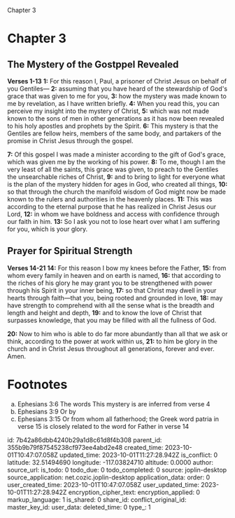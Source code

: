 Chapter 3

# Chapter 3
## The Mystery of the Gostppel Revealed
**Verses 1-13**
**1:** For this reason I, Paul, a prisoner of Christ Jesus on behalf of you Gentiles—
**2:** assuming that you have heard of the stewardship of God's grace that was given to me for you,
**3:** how the mystery was made known to me by revelation, as I have written briefly.
**4:** When you read this, you can perceive my insight into the mystery of Christ,
**5:** which was not made known to the sons of men in other generations as it has now been revealed to his holy apostles and prophets by the Spirit.
**6:** This mystery is that the Gentiles are fellow heirs, members of the same body, and partakers of the promise in Christ Jesus through the gospel.

**7:** Of this gospel I was made a minister according to the gift of God's grace, which was given me by the working of his power.
**8:** To me, though I am the very least of all the saints, this grace was given, to preach to the Gentiles the unsearchable riches of Christ,
**9:** and to bring to light for everyone what is the plan of the mystery hidden for ages in God, who created all things,
**10:** so that through the church the manifold wisdom of God might now be made known to the rulers and authorities in the heavenly places.
**11:** This was according to the eternal purpose that he has realized in Christ Jesus our Lord,
**12:** in whom we have boldness and access with confidence through our faith in him.
**13:** So I ask you not to lose heart over what I am suffering for you, which is your glory.

## Prayer for Spiritual Strength
**Verses 14-21**
**14:** For this reason I bow my knees before the Father,
**15:** from whom every family in heaven and on earth is named,
**16:** that according to the riches of his glory he may grant you to be strengthened with power through his Spirit in your inner being,
**17:** so that Christ may dwell in your hearts through faith—that you, being rooted and grounded in love,
**18:** may have strength to comprehend with all the sense what is the breadth and length and height and depth,
**19:** and to know the love of Christ that surpasses knowledge, that you may be filled with all the fullness of God.

**20:** Now to him who is able to do far more abundantly than all that we ask or think, according to the power at work within us,
**21:** to him be glory in the church and in Christ Jesus throughout all generations, forever and ever. Amen.

# Footnotes
<ol type='a'>
	<li>Ephesians 3:6 The words This mystery is are inferred from verse 4</li>
	<li>Ephesians 3:9 Or by</li>
	<li>Ephesians 3:15 Or from whom all fatherhood; the Greek word patria in verse 15 is closely related to the word for Father in verse 14</li>
</ol>


id: 7b42a86dbb4240b29a1d8c61d8f4b308
parent_id: 355b9b79f87545238cf973ee4abd2e48
created_time: 2023-10-01T10:47:07.058Z
updated_time: 2023-10-01T11:27:28.942Z
is_conflict: 0
latitude: 32.51494690
longitude: -117.03824710
altitude: 0.0000
author: 
source_url: 
is_todo: 0
todo_due: 0
todo_completed: 0
source: joplin-desktop
source_application: net.cozic.joplin-desktop
application_data: 
order: 0
user_created_time: 2023-10-01T10:47:07.058Z
user_updated_time: 2023-10-01T11:27:28.942Z
encryption_cipher_text: 
encryption_applied: 0
markup_language: 1
is_shared: 0
share_id: 
conflict_original_id: 
master_key_id: 
user_data: 
deleted_time: 0
type_: 1